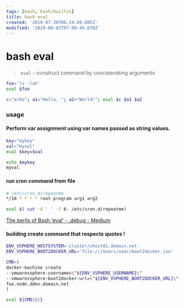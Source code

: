 ```yaml
---
tags: [bash, bash/builtin]
title: bash eval
created: '2019-07-30T06:19:49.005Z'
modified: '2019-08-02T07:00:45.670Z'
---
```


# bash eval

>`eval` - construct command by concatenating arguments

```sh
foo='ls -lah'
eval $foo
```

```sh
c="echo"; a1="Hello, "; a2="World!"; eval $c $a1 $a2
```

### usage

#### Perform var assignment using var names passed as string values.
```sh
key="mykey"
val="myval"
eval $key=$val

echo $mykey
myval
```


#### run cron command from file
```sh
# /etc/cron.d/repeatme
*/10 * * * * root program arg1 arg2

eval $( cut -d ' ' -f 6- /etc/cron.d/repeatme)
```

[The perils of Bash ‘eval’ - .debug - Medium](https://medium.com/dot-debug/the-perils-of-bash-eval-cc5f9e309cae)


#### building create command that respects quotes !
```sh
ENV_VSPHERE_HOSTSYSTEM='cluster/vhost01.domain.net'
ENV_VSPHERE_BOOT2DOCKER_URL='file:///Users/user/boot2docker.iso'

CMD=(
docker-machine create
--vmwarevsphere-username=\"${ENV_VSPHERE_USERNAME}\"
--vmwarevsphere-boot2docker-url=\"${ENV_VSPHERE_BOOT2DOCKER_URL}\"
foo.node.ddev.domain.net
)

eval ${CMD[@]}
```
